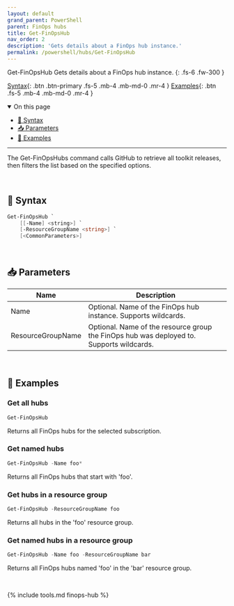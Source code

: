 ```yaml
---
layout: default
grand_parent: PowerShell
parent: FinOps hubs
title: Get-FinOpsHub
nav_order: 2
description: 'Gets details about a FinOps hub instance.'
permalink: /powershell/hubs/Get-FinOpsHub
---
```


<span class="fs-9 d-block mb-4">Get-FinOpsHub</span>
Gets details about a FinOps hub instance.
{: .fs-6 .fw-300 }

[Syntax](#-syntax){: .btn .btn-primary .fs-5 .mb-4 .mb-md-0 .mr-4 }
[Examples](#-examples){: .btn .fs-5 .mb-4 .mb-md-0 .mr-4 }

<details open markdown="1">
   <summary class="fs-2 text-uppercase">On this page</summary>

- [🧮 Syntax](#-syntax)
- [📥 Parameters](#-parameters)
- [🌟 Examples](#-examples)

</details>

---

The Get-FinOpsHubs command calls GitHub to retrieve all toolkit releases, then filters the list based on the specified options.

<br>

## 🧮 Syntax

```powershell
Get-FinOpsHub `
    [[-Name] <string>] `
    [-ResourceGroupName <string>] `
    [<CommonParameters>]
```

<br>

## 📥 Parameters

| Name              | Description                                                                              |
| ----------------- | ---------------------------------------------------------------------------------------- |
| Name              | Optional. Name of the FinOps hub instance. Supports wildcards.                           |
| ResourceGroupName | Optional. Name of the resource group the FinOps hub was deployed to. Supports wildcards. |

<br>

## 🌟 Examples

### Get all hubs

```powershell
Get-FinOpsHub
```

Returns all FinOps hubs for the selected subscription.

### Get named hubs

```powershell
Get-FinOpsHub -Name foo*
```

Returns all FinOps hubs that start with 'foo'.

### Get hubs in a resource group

```powershell
Get-FinOpsHub -ResourceGroupName foo
```

Returns all hubs in the 'foo' resource group.

### Get named hubs in a resource group

```powershell
Get-FinOpsHub -Name foo -ResourceGroupName bar
```

Returns all FinOps hubs named 'foo' in the 'bar' resource group.

<br>

{% include tools.md finops-hub %}
